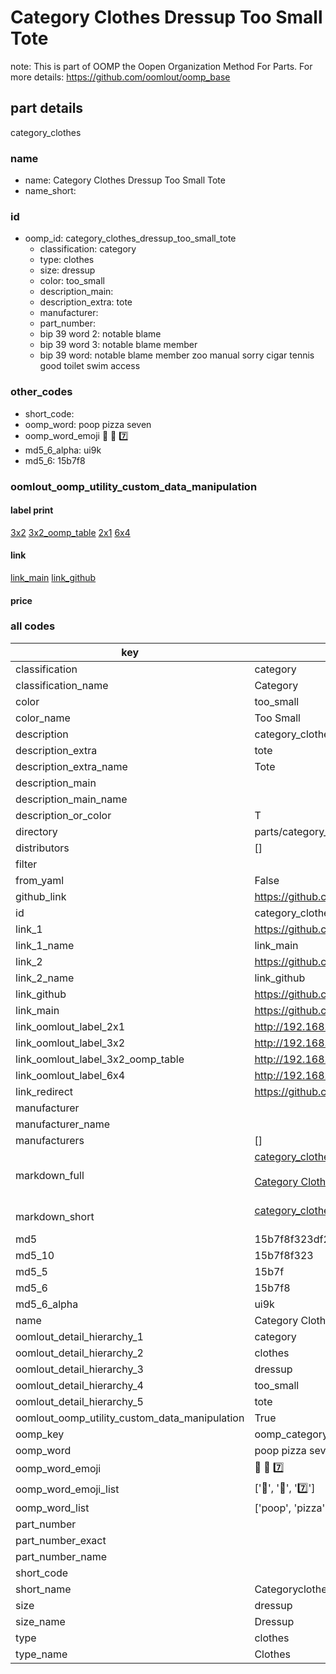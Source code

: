 # Category Clothes Dressup Too Small Tote  

note: This is part of OOMP the Oopen Organization Method For Parts. For more details: https://github.com/oomlout/oomp_base

##  part details
  



category_clothes



### name
* name: Category Clothes Dressup Too Small Tote
* name_short: 
### id
* oomp_id: category_clothes_dressup_too_small_tote
  * classification: category
  * type: clothes
  * size: dressup
  * color: too_small
  * description_main: 
  * description_extra: tote
  * manufacturer: 
  * part_number: 
  * bip 39 word 2: notable blame
  * bip 39 word 3: notable blame member
  * bip 39 word: notable blame member zoo manual sorry cigar tennis good toilet swim access

### other_codes
* short_code: 
* oomp_word: poop pizza seven
* oomp_word_emoji :poop: :pizza: :seven:
* md5_6_alpha: ui9k
* md5_6: 15b7f8






### oomlout_oomp_utility_custom_data_manipulation
#### label print
[3x2](http://192.168.1.245:1112/?label=oomp%20ui9k)
[3x2_oomp_table](http://192.168.1.108:1112/?label=oomp%20ui9k)
[2x1](http://192.168.1.242:1112/?label=oomp%20ui9k)
[6x4](http://192.168.1.55:1112/?label=oomp%20ui9k)    

#### link

[link_main](https://github.com/oomlout/oomlout_oomp_version_1_messy/tree/main/parts/category_clothes_dressup_too_small_tote) [link_github](https://github.com/oomlout/oomlout_oomp_version_1_messy/tree/main/parts/category_clothes_dressup_too_small_tote)                             

#### price







### all codes 
| key | value |  
| --- | --- |  
| classification | category |  
| classification_name | Category |  
| color | too_small |  
| color_name | Too Small |  
| description | category_clothes |  
| description_extra | tote |  
| description_extra_name | Tote |  
| description_main |  |  
| description_main_name |  |  
| description_or_color | T  |  
| directory | parts/category_clothes_dressup_too_small_tote |  
| distributors | [] |  
| filter |  |  
| from_yaml | False |  
| github_link | https://github.com/oomlout/oomlout_oomp_part_src/tree/main/parts/category_clothes_dressup_too_small_tote |  
| id | category_clothes_dressup_too_small_tote |  
| link_1 | https://github.com/oomlout/oomlout_oomp_version_1_messy/tree/main/parts/category_clothes_dressup_too_small_tote |  
| link_1_name | link_main |  
| link_2 | https://github.com/oomlout/oomlout_oomp_version_1_messy/tree/main/parts/category_clothes_dressup_too_small_tote |  
| link_2_name | link_github |  
| link_github | https://github.com/oomlout/oomlout_oomp_version_1_messy/tree/main/parts/category_clothes_dressup_too_small_tote |  
| link_main | https://github.com/oomlout/oomlout_oomp_version_1_messy/tree/main/parts/category_clothes_dressup_too_small_tote |  
| link_oomlout_label_2x1 | http://192.168.1.242:1112/?label=oomp%20ui9k |  
| link_oomlout_label_3x2 | http://192.168.1.245:1112/?label=oomp%20ui9k |  
| link_oomlout_label_3x2_oomp_table | http://192.168.1.108:1112/?label=oomp%20ui9k |  
| link_oomlout_label_6x4 | http://192.168.1.55:1112/?label=oomp%20ui9k |  
| link_redirect | https://github.com/oomlout/oomlout_oomp_version_1_messy/tree/main/parts/category_clothes_dressup_too_small_tote |  
| manufacturer |  |  
| manufacturer_name |  |  
| manufacturers | [] |  
| markdown_full | [category_clothes_dressup_too_small_tote](none)<br>[](none)<br>[Category Clothes Dressup Too Small Tote](none)<br><br> |  
| markdown_short | [category_clothes_dressup_too_small_tote](none)<br><br> |  
| md5 | 15b7f8f323df251f3dc3bfff1585ccb4 |  
| md5_10 | 15b7f8f323 |  
| md5_5 | 15b7f |  
| md5_6 | 15b7f8 |  
| md5_6_alpha | ui9k |  
| name | Category Clothes Dressup Too Small Tote |  
| oomlout_detail_hierarchy_1 | category |  
| oomlout_detail_hierarchy_2 | clothes |  
| oomlout_detail_hierarchy_3 | dressup |  
| oomlout_detail_hierarchy_4 | too_small |  
| oomlout_detail_hierarchy_5 | tote |  
| oomlout_oomp_utility_custom_data_manipulation | True |  
| oomp_key | oomp_category_clothes_dressup_too_small_tote |  
| oomp_word | poop pizza seven |  
| oomp_word_emoji | :poop: :pizza: :seven: |  
| oomp_word_emoji_list | [':poop:', ':pizza:', ':seven:'] |  
| oomp_word_list | ['poop', 'pizza', 'seven'] |  
| part_number |  |  
| part_number_exact |  |  
| part_number_name |  |  
| short_code |  |  
| short_name | Categoryclothes |  
| size | dressup |  
| size_name | Dressup |  
| type | clothes |  
| type_name | Clothes |  
